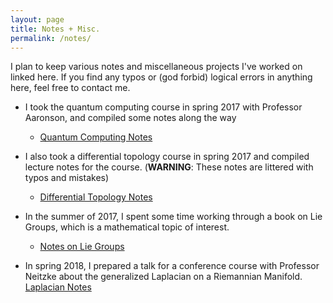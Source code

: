 ```yaml
---
layout: page
title: Notes + Misc.
permalink: /notes/
---
```


I plan to keep various notes and miscellaneous projects I've worked on
linked here. If you find any typos or (god forbid) logical errors in
anything here, feel free to contact me.

* I took the quantum computing course in spring 2017 with Professor
Aaronson, and compiled some notes along the way
  - [Quantum Computing Notes](../files/QuantumComputing.pdf)

* I also took a differential topology course in spring 2017 and compiled
lecture notes for the course. (**WARNING**: These notes are littered with typos
and mistakes)
  - [Differential Topology Notes](../files/M382D.pdf)

* In the summer of 2017, I spent some time working through a book on
Lie Groups, which is a mathematical topic of interest.
    - [Notes on Lie Groups](../files/LieGroups.pdf)

* In spring 2018, I prepared a talk for a conference course with Professor
Neitzke about the generalized Laplacian on a Riemannian Manifold.
    [Laplacian Notes](../files/laplacian.pdf)
